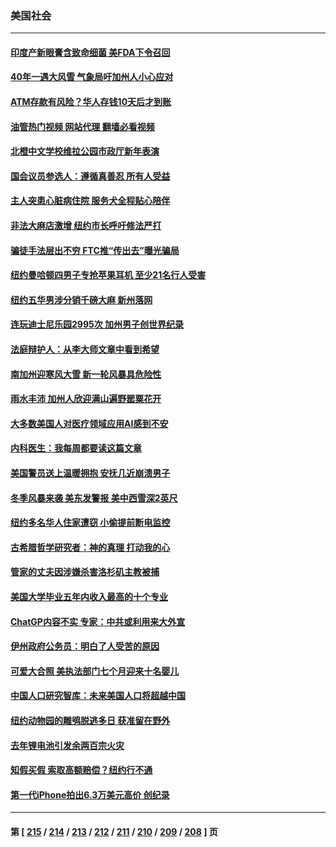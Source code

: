 ### 美国社会
---
#### [印度产新眼膏含致命细菌 美FDA下令召回](../../pages/ncid1078160/n13936832.md?02241245) 
#### [40年一遇大风雪 气象局吁加州人小心应对](../../pages/ncid1078160/n13936864.md?02241245) 
#### [ATM存款有风险？华人存钱10天后才到账](../../pages/ncid1078160/n13936784.md?02241245) 
#### [油管热门视频 网站代理 翻墙必看视频](http://138.2.39.72:81/youtube.html?epic-marker?02241245)
#### [北橙中文学校维拉公园市政厅新年表演](../../pages/ncid1078160/n13936751.md?02241245) 
#### [国会议员参选人：遵循真善忍 所有人受益](../../pages/ncid1078160/n13936604.md?02241245) 
#### [主人突患心脏病住院 服务犬全程贴心陪伴](../../pages/ncid1078160/n13936332.md?02241245) 
#### [非法大麻店激增 纽约市长呼吁修法严打](../../pages/ncid1078160/n13936178.md?02241245) 
#### [骗徒手法层出不穷 FTC推“传出去”曝光骗局](../../pages/ncid1078160/n13936154.md?02241245) 
#### [纽约曼哈顿四男子专抢苹果耳机 至少21名行人受害](../../pages/ncid1078160/n13936182.md?02241245) 
#### [纽约五华男涉分销千磅大麻 新州落网](../../pages/ncid1078160/n13936162.md?02241245) 
#### [连玩迪士尼乐园2995次 加州男子创世界纪录](../../pages/ncid1078160/n13936133.md?02241245) 
#### [法庭辩护人：从李大师文章中看到希望](../../pages/ncid1078160/n13935876.md?02241245) 
#### [南加州迎寒风大雪 新一轮风暴具危险性](../../pages/ncid1078160/n13936021.md?02241245) 
#### [雨水丰沛 加州人欣迎满山遍野罂粟花开](../../pages/ncid1078160/n13936078.md?02241245) 
#### [大多数美国人对医疗领域应用AI感到不安](../../pages/ncid1078160/n13935962.md?02241245) 
#### [内科医生：我每周都要读这篇文章](../../pages/ncid1078160/n13935219.md?02241245) 
#### [美国警员送上温暖拥抱 安抚几近崩溃男子](../../pages/ncid1078160/n13935122.md?02241245) 
#### [冬季风暴来袭 美东发警报 美中西雪深2英尺](../../pages/ncid1078160/n13935622.md?02241245) 
#### [纽约多名华人住家遭窃 小偷提前断电监控](../../pages/ncid1078160/n13935241.md?02241245) 
#### [古希腊哲学研究者：神的真理 打动我的心](../../pages/ncid1078160/n13935136.md?02241245) 
#### [管家的丈夫因涉嫌杀害洛杉矶主教被捕](../../pages/ncid1078160/n13935145.md?02241245) 
#### [美国大学毕业五年内收入最高的十个专业](../../pages/ncid1078160/n13934945.md?02241245) 
#### [ChatGP内容不实 专家：中共或利用来大外宣](../../pages/ncid1078160/n13934885.md?02241245) 
#### [伊州政府公务员：明白了人受苦的原因](../../pages/ncid1078160/n13934333.md?02241245) 
#### [可爱大合照 美执法部门七个月迎来十名婴儿](../../pages/ncid1078160/n13934612.md?02241245) 
#### [中国人口研究智库：未来美国人口将超越中国](../../pages/ncid1078160/n13934700.md?02241245) 
#### [纽约动物园的雕鸮脱逃多日 获准留在野外](../../pages/ncid1078160/n13934480.md?02241245) 
#### [去年锂电池引发余两百宗火灾](../../pages/ncid1078160/n13934538.md?02241245) 
#### [知假买假 索取高额赔偿？纽约行不通](../../pages/ncid1078160/n13934517.md?02241245) 
#### [第一代iPhone拍出6.3万美元高价 创纪录](../../pages/ncid1078160/n13934377.md?02241245) 

---
#### 第 [ [215](./215.md?02241245) / [214](./214.md?02241245) / [213](./213.md?02241245) / [212](./212.md?02241245) / [211](./211.md?02241245) / [210](./210.md?02241245) / [209](./209.md?02241245) / [208](./208.md?02241245) ] 页
